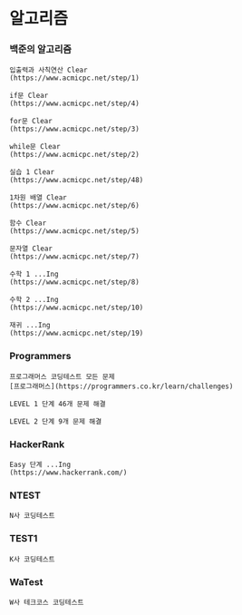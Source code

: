 # 알고리즘

### 백준의 알고리즘
```
입출력과 사칙연산 Clear
(https://www.acmicpc.net/step/1)

if문 Clear
(https://www.acmicpc.net/step/4)

for문 Clear
(https://www.acmicpc.net/step/3)

while문 Clear
(https://www.acmicpc.net/step/2)

실습 1 Clear
(https://www.acmicpc.net/step/48)

1차원 배열 Clear
(https://www.acmicpc.net/step/6)

함수 Clear
(https://www.acmicpc.net/step/5)

문자열 Clear
(https://www.acmicpc.net/step/7)

수학 1 ...Ing
(https://www.acmicpc.net/step/8)

수학 2 ...Ing
(https://www.acmicpc.net/step/10)

재귀 ...Ing
(https://www.acmicpc.net/step/19)
```

### Programmers
```
프로그래머스 코딩테스트 모든 문제
[프로그래머스](https://programmers.co.kr/learn/challenges)

LEVEL 1 단계 46개 문제 해결

LEVEL 2 단계 9개 문제 해결
```

### HackerRank
```
Easy 단계 ...Ing
(https://www.hackerrank.com/)
```

### NTEST
```
N사 코딩테스트
```

### TEST1
```
K사 코딩테스트
```

###  WaTest
```
W사 테크코스 코딩테스트
```


